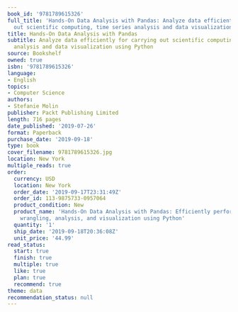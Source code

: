 ```yaml
---
book_id: '9781789615326'
full_title: 'Hands-On Data Analysis with Pandas: Analyze data efficiently for carrying
  out scientific computing, time series analysis and data visualization using Python'
title: Hands-On Data Analysis with Pandas
subtitle: Analyze data efficiently for carrying out scientific computing, time series
  analysis and data visualization using Python
source: Bookshelf
owned: true
isbn: '9781789615326'
language:
- English
topics:
- Computer Science
authors:
- Stefanie Molin
publisher: Packt Publishing Limited
length: 716 pages
date_published: '2019-07-26'
format: Paperback
purchase_date: '2019-09-18'
type: book
cover_filename: 9781789615326.jpg
location: New York
multiple_reads: true
order:
  currency: USD
  location: New York
  order_date: '2019-09-17T23:31:49Z'
  order_id: 113-9875733-0957064
  product_condition: New
  product_name: 'Hands-On Data Analysis with Pandas: Efficiently perform data collection,
    wrangling, analysis, and visualization using Python'
  quantity: '1'
  ship_date: '2019-09-18T20:36:08Z'
  unit_price: '44.99'
read_status:
  start: true
  finish: true
  multiple: true
  like: true
  plan: true
  recommend: true
theme: data
recommendation_status: null
---
```



